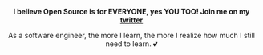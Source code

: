 

<p align="center"><b>I believe Open Source is for EVERYONE, yes YOU TOO! Join me on my <a href="https://twitter.com/Abdulwahedtalas">twitter</a> </b></p>

<p align="center">As a software engineer, the more I learn, the more I realize how much I still need to learn. 💕</p>

<!-- <p align="center">
  <a href="http://twitter.com/abdulwahedtalas">
    <img src="https://img.shields.io/twitter/url?style=social&url=https%3A%2F%2Ftwitter.com%2FAbdulwahedtalas" />
  </a> -->
